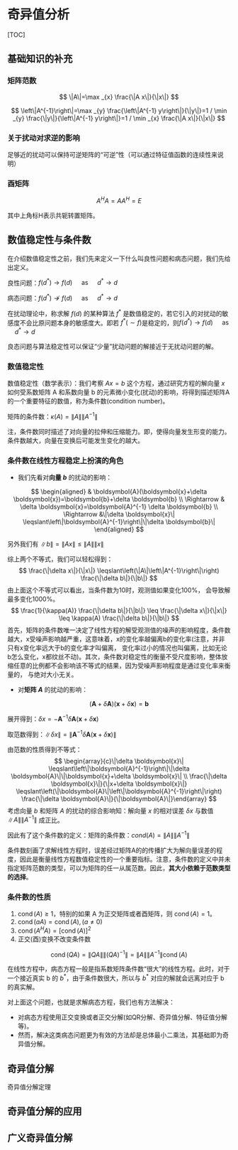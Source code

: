 # 奇异值分析

[TOC]

## 基础知识的补充

### 矩阵范数

$$
\|A\|=\max _{x} \frac{\|A x\|}{\|x\|}
$$

$$
\left\|A^{-1}\right\|=\max _{y} \frac{\left\|A^{-1} y\right\|}{\|y\|}=1 / \min _{y} \frac{\|y\|}{\left\|A^{-1} y\right\|}=1 / \min _{x} \frac{\|A x\|}{\|x\|}
$$

### 关于扰动对求逆的影响

足够近的扰动可以保持可逆矩阵的“可逆”性（可以通过特征值函数的连续性来说明）

### 酉矩阵

$$
A^H A = AA^H =E
$$

其中上角标H表示共轭转置矩阵。

## 数值稳定性与条件数

在介绍数值稳定性之前，我们先来定义一下什么叫良性问题和病态问题，我们先给出定义。

良性问题：$f\left(d^{*}\right) \rightarrow f(d) \quad \text { as } \quad d^{*} \rightarrow d$

病态问题：$f\left(d^{*}\right) \nrightarrow f(d) \quad \text { as } \quad d^{*} \rightarrow d$

在扰动理论中，称求解 $f(d)$ 的某种算法 $f^*$ 是数值稳定的，若它引入的对扰动的敏感度不会比原问题本身的敏感度大。即若 $f^*(\sim f)$是稳定的，则$f\left(d^{*}\right) \rightarrow f(d) \quad \text { as } \quad d^{*} \rightarrow d$

良态问题与算法稳定性可以保证“少量”扰动问题的解接近于无扰动问题的解。

### 数值稳定性

数值稳定性（数学表示）：我们考察 $Ax = b$ 这个方程，通过研究方程的解向量 $x$ 如何受系数矩阵 A 和系数向量 b 的元素微小变化(扰动)的影响，将得到描述矩阵A的一个重要特征的数值，称为条件数(condition number)。

矩阵的条件数：$\kappa(A)=\|A\|\left\|A^{-1}\right\|$

注，条件数同时描述了对向量的拉伸和压缩能力。即，使得向量发生形变的能力。条件数越大，向量在变换后可能发生变化的越大。

### 条件数在线性方程稳定上扮演的角色

- 我们先看对**向量 $b$** 的扰动的影响：

$$
\begin{aligned} & \boldsymbol{A}(\boldsymbol{x}+\delta \boldsymbol{x})=\boldsymbol{b}+\delta \boldsymbol{b} \\ \Rightarrow & \delta \boldsymbol{x}=\boldsymbol{A}^{-1} \delta \boldsymbol{b} \\ \Rightarrow &\|\delta \boldsymbol{x}\| \leqslant\left\|\boldsymbol{A}^{-1}\right\|\|\delta \boldsymbol{b}\| \end{aligned}
$$

另外我们有 $\|b\|=\|A x\| \leqslant\|A\|\|x\|$

综上两个不等式，我们可以轻松得到：
$$
\frac{\|\delta x\|}{\|x\|} \leqslant\left(\|A\|\left\|A^{-1}\right\|\right) \frac{\|\delta b\|}{\|b\|}
$$
由上面这个不等式可以看出，当条件数为10时，观测值如果变化100%， 会导致解最多变化1000%。
$$
\frac{1}{\kappa(A)} \frac{\|\delta b\|}{\|b\|} \leq \frac{\|\delta x\|}{\|x\|} \leq \kappa(A) \frac{\|\delta b\|}{\|b\|}
$$
首先，矩阵的条件数唯一决定了线性方程的解受观测值的噪声的影响程度，条件数越大，x受噪声影响越严重，这意味着，x的变化率越偏离b的变化率(注意，并非只有x变化率远大于b的变化率才叫偏离， 变化率过小的情况也叫偏离，比如无论b怎么变化，x都纹丝不动)。其次，条件数对稳定性的衡量不受尺度影响，整体放缩任意的比例都不会影响该不等式的结果，因为受噪声影响程度是通过变化率来衡量的， 与绝对大小无关。

- 对**矩阵 $A$** 的扰动的影响：

$$
(\boldsymbol{A}+\delta \boldsymbol{A})(\boldsymbol{x}+\delta \boldsymbol{x})=\boldsymbol{b}
$$

展开得到：$\delta x=-\boldsymbol{A}^{-1} \delta \boldsymbol{A}(\boldsymbol{x}+\delta \boldsymbol{x})$

取范数得到：$\|\delta x\|=\|\boldsymbol{A}^{-1} \delta \boldsymbol{A}(\boldsymbol{x}+\delta \boldsymbol{x})\|$

由范数的性质得到不等式：
$$
\begin{array}{c}\|\delta \boldsymbol{x}\| \leqslant\left\|\boldsymbol{A}^{-1}\right\|\|\delta \boldsymbol{A}\|\|\boldsymbol{x}+\delta \boldsymbol{x}\| \\ \frac{\|\delta \boldsymbol{x}\|}{\|x+\delta \boldsymbol{x}\|} \leqslant\left(\|\boldsymbol{A}\|\left\|\boldsymbol{A}^{-1}\right\|\right) \frac{\|\delta \boldsymbol{A}\|}{\|\boldsymbol{A}\|}\end{array}
$$
考虑向量 $b$ 和矩阵 $A$ 的扰动的综合影响知：解向量 $x$ 的相对误差 $\delta x$ 与数值$\|A\| \|A^{-1}\|$ 成正比。

因此有了这个条件数的定义：矩阵的条件数：$con d(A)=\|A\|\left\|A^{-1}\right\|$

条件数刻画了求解线性方程时，误差经过矩阵A的的传播扩大为解向量误差的程度，因此是衡量线性方程数值稳定性的一个重要指标。注意，条件数的定义中并未指定矩阵范数的类型，可以为矩阵的任一从属范数。因此，**其大小依赖于范数类型的选择**。

### 条件数的性质

1. $\operatorname{cond}(A) \geq 1$，特别的如果 A 为正交矩阵或者酉矩阵，则 $\operatorname{cond}(A) = 1$。
2. $\operatorname{cond}(aA) = \operatorname{cond}(A) ,(a \neq 0)$
3. $\operatorname{cond}(A^HA) = [\operatorname{cond}(A) ]^2$
4. 正交(酉)变换不改变条件数

$$
\operatorname{cond}(QA) = \|QA\|\|(QA)^{-1}\| = \|A\|\|A^{-1}\|\operatorname{cond}(A)
$$

在线性方程中，病态方程一般是指系数矩阵条件数“很大”的线性方程。此时，对于一个接近真实 b 的 $b^*$，由于条件数很大，所以与 $b^*$ 对应的解就会远离对应于 b 的真实解。

对上面这个问题，也就是求解病态方程，我们也有方法解决：

- 对病态方程使用正交变换或者正交分解(如QR分解、奇异值分解、特征值分解等)。
- 然而，解决这类病态问题更为有效的方法却是总体最小二乘法，其基础即为奇异值分解。

## 奇异值分解

奇异值分解定理

## 奇异值分解的应用



## 广义奇异值分解



